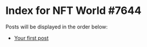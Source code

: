 # Index for NFT World #7644
Posts will be displayed in the order below:

- [Your first post](./001-first.md)

